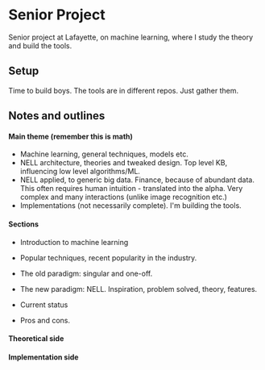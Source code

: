 # Senior Project
Senior project at Lafayette, on machine learning, where I study the theory and build the tools.

## Setup
Time to build boys. The tools are in different repos. Just gather them.


## Notes and outlines

#### Main theme (remember this is math)
- Machine learning, general techniques, models etc.
- NELL architecture, theories and tweaked design. Top level KB, influencing low level algorithms/ML.
- NELL applied, to generic big data. Finance, because of abundant data. This often requires human intuition - translated into the alpha. Very complex and many interactions (unlike image recognition etc.) 
- Implementations (not necessarily complete). I'm building the tools.


#### Sections
- Introduction to machine learning
- Popular techniques, recent popularity in the industry.
- The old paradigm: singular and one-off.

- The new paradigm: NELL. Inspiration, problem solved, theory, features.
- Current status
- Pros and cons.


#### Theoretical side


#### Implementation side